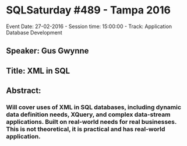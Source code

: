 # SQLSaturday #489 - Tampa 2016
Event Date: 27-02-2016 - Session time: 15:00:00 - Track: Application  Database Development
## Speaker: Gus Gwynne
## Title: XML in SQL
## Abstract:
### Will cover uses of XML in SQL databases, including dynamic data definition needs, XQuery, and complex data-stream applications.  Built on real-world needs for real businesses.  This is not theoretical, it is practical and has real-world application.
